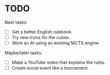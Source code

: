 # TODO
Next tasks:

- [ ] Get a better English rulebook.
- [ ] Try new icons for the cubes.
- [ ] Work an AI using an existing MCTS engine.

Maybe/later tasks:

- [ ] Make a YouTube video that explains the rules.
- [ ] Create social event like a tournament.
